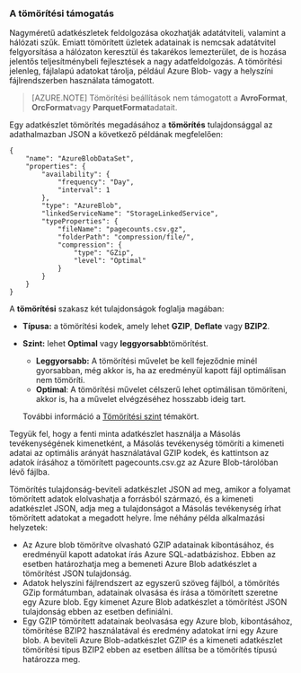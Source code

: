 ### <a name="compression-support"></a>A tömörítési támogatás  
Nagyméretű adatkészletek feldolgozása okozhatják adatátviteli, valamint a hálózati szűk. Emiatt tömörített üzletek adatainak is nemcsak adatátvitel felgyorsítása a hálózaton keresztül és takarékos lemezterület, de is hozása jelentős teljesítménybeli fejlesztések a nagy adatfeldolgozás. A tömörítési jelenleg, fájlalapú adatokat tárolja, például Azure Blob- vagy a helyszíni fájlrendszerben használata támogatott.  

> [AZURE.NOTE] Tömörítési beállítások nem támogatott a **AvroFormat**, **OrcFormat**vagy **ParquetFormat**adatait. 

Egy adatkészlet tömörítés megadásához a **tömörítés** tulajdonsággal az adathalmazban JSON a következő példának megfelelően:   

    {  
        "name": "AzureBlobDataSet",  
        "properties": {  
            "availability": {  
                "frequency": "Day",  
                "interval": 1  
            },  
            "type": "AzureBlob",  
            "linkedServiceName": "StorageLinkedService",  
            "typeProperties": {  
                "fileName": "pagecounts.csv.gz",  
                "folderPath": "compression/file/",  
                "compression": {  
                    "type": "GZip",  
                    "level": "Optimal"  
                }  
            }  
        }  
    }  
 
A **tömörítési** szakasz két tulajdonságok foglalja magában:  
  
- **Típusa:** a tömörítési kodek, amely lehet **GZIP**, **Deflate** vagy **BZIP2**.  
- **Szint:** lehet **Optimal** vagy **leggyorsabb**tömörítést. 
    - **Leggyorsabb:** A tömörítési művelet be kell fejeződnie minél gyorsabban, még akkor is, ha az eredményül kapott fájl optimálisan nem tömöríti. 
    - **Optimal**: A tömörítési művelet célszerű lehet optimálisan tömöríteni, akkor is, ha a művelet elvégzéséhez hosszabb ideig tart. 
    
    További információ a [Tömörítési szint](https://msdn.microsoft.com/library/system.io.compression.compressionlevel.aspx) témakört. 

Tegyük fel, hogy a fenti minta adatkészlet használja a Másolás tevékenységének kimenetként, a Másolás tevékenység tömöríti a kimeneti adatai az optimális arányát használatával GZIP kodek, és kattintson az adatok írásához a tömörített pagecounts.csv.gz az Azure Blob-tárolóban lévő fájlba.   

Tömörítés tulajdonság-beviteli adatkészlet JSON ad meg, amikor a folyamat tömörített adatok elolvashatja a forrásból származó, és a kimeneti adatkészlet JSON, adja meg a tulajdonságot a Másolás tevékenység írhat tömörített adatokat a megadott helyre. Íme néhány példa alkalmazási helyzetek: 

- Az Azure blob tömörítve olvasható GZIP adatainak kibontásához, és eredményül kapott adatokat írás Azure SQL-adatbázishoz. Ebben az esetben határozhatja meg a bemeneti Azure Blob adatkészlet a tömörítést JSON tulajdonság. 
- Adatok helyszíni fájlrendszert az egyszerű szöveg fájlból, a tömörítés GZip formátumban, adatainak olvasása és írása a tömörített szeretne egy Azure blob. Egy kimenet Azure Blob adatkészlet a tömörítést JSON tulajdonság ebben az esetben definiálni.  
- Egy GZIP tömörített adatainak beolvasása egy Azure blob, kibontásához, tömörítése BZIP2 használatával és eredmény adatokat írni egy Azure blob. A beviteli Azure Blob-adatkészlet GZIP és a kimeneti adatkészlet tömörítési típus BZIP2 ebben az esetben állítsa be a tömörítés típusú határozza meg.   
